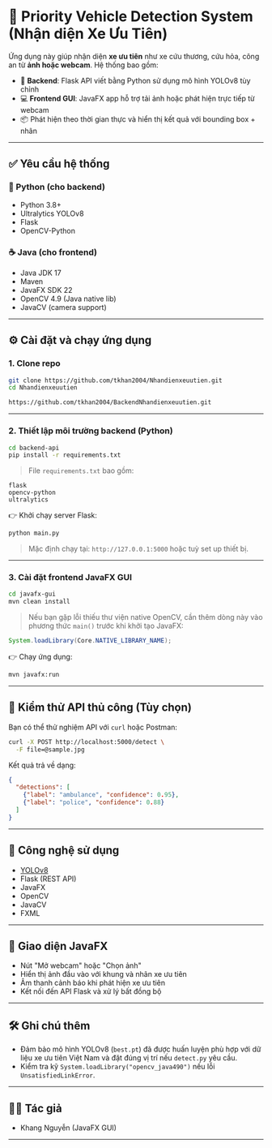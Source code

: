 
# 🚨 Priority Vehicle Detection System (Nhận diện Xe Ưu Tiên)

Ứng dụng này giúp nhận diện **xe ưu tiên** như xe cứu thương, cứu hỏa, công an từ **ảnh hoặc webcam**. Hệ thống bao gồm:

- 🎯 **Backend**: Flask API viết bằng Python sử dụng mô hình YOLOv8 tùy chỉnh
- 💻 **Frontend GUI**: JavaFX app hỗ trợ tải ảnh hoặc phát hiện trực tiếp từ webcam
- 📦 Phát hiện theo thời gian thực và hiển thị kết quả với bounding box + nhãn

---

## ✅ Yêu cầu hệ thống

### 🐍 Python (cho backend)

- Python 3.8+
- Ultralytics YOLOv8
- Flask
- OpenCV-Python

### ☕ Java (cho frontend)

- Java JDK 17
- Maven
- JavaFX SDK 22
- OpenCV 4.9 (Java native lib)
- JavaCV (camera support)

---

## ⚙️ Cài đặt và chạy ứng dụng

### 1. Clone repo

```bash
git clone https://github.com/tkhan2004/Nhandienxeuutien.git
cd Nhandienxeuutien
```
```bash
https://github.com/tkhan2004/BackendNhandienxeuutien.git
```
---

### 2. Thiết lập môi trường backend (Python)

```bash
cd backend-api
pip install -r requirements.txt
```

> File `requirements.txt` bao gồm:
```
flask
opencv-python
ultralytics
```

👉 Khởi chạy server Flask:

```bash
python main.py
```

> Mặc định chạy tại: `http://127.0.0.1:5000` hoặc tuỳ set up thiết bị.

---

### 3. Cài đặt frontend JavaFX GUI

```bash
cd javafx-gui
mvn clean install
```

> Nếu bạn gặp lỗi thiếu thư viện native OpenCV, cần thêm dòng này vào phương thức `main()` trước khi khởi tạo JavaFX:

```java
System.loadLibrary(Core.NATIVE_LIBRARY_NAME);
```

👉 Chạy ứng dụng:

```bash
mvn javafx:run
```

---

## 🧪 Kiểm thử API thủ công (Tùy chọn)

Bạn có thể thử nghiệm API với `curl` hoặc Postman:

```bash
curl -X POST http://localhost:5000/detect \
  -F file=@sample.jpg
```

Kết quả trả về dạng:

```json
{
  "detections": [
    {"label": "ambulance", "confidence": 0.95},
    {"label": "police", "confidence": 0.88}
  ]
}
```

---

## 🧠 Công nghệ sử dụng

- [YOLOv8](https://github.com/ultralytics/ultralytics)
- Flask (REST API)
- JavaFX
- OpenCV
- JavaCV
- FXML

---

## 📸 Giao diện JavaFX

- Nút "Mở webcam" hoặc "Chọn ảnh"
- Hiển thị ảnh đầu vào với khung và nhãn xe ưu tiên
- Âm thanh cảnh báo khi phát hiện xe ưu tiên
- Kết nối đến API Flask và xử lý bất đồng bộ

---

## 🛠 Ghi chú thêm

- Đảm bảo mô hình YOLOv8 (`best.pt`) đã được huấn luyện phù hợp với dữ liệu xe ưu tiên Việt Nam và đặt đúng vị trí nếu `detect.py` yêu cầu.
- Kiểm tra kỹ `System.loadLibrary("opencv_java490")` nếu lỗi `UnsatisfiedLinkError`.

---

## 🧑‍💻 Tác giả

- Khang Nguyễn (JavaFX GUI)
  
---
